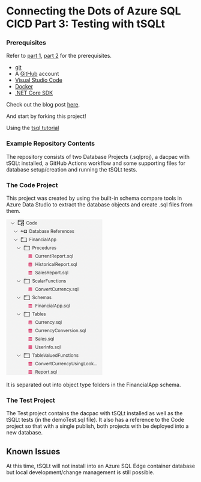 # Connecting the Dots of Azure SQL CICD Part 3: Testing with tSQLt


### Prerequisites

Refer to [part 1](https://devblogs.microsoft.com/azure-sql/connecting-the-dots-of-azure-sql-cicd-part-1-getting-started/), [part 2](https://devblogs.microsoft.com/azure-sql/azure-sql-database-change-management/) for the prerequisites.

* [git](https://learn.microsoft.com/en-us/devops/develop/git/install-and-set-up-git)
* A [GitHub](https://github.com/) account
* [Visual Studio Code](https://code.visualstudio.com/Download)
* [Docker](https://docs.docker.com/engine/install/)
* [.NET Core SDK](https://dotnet.microsoft.com/en-us/download/dotnet/3.1)


Check out the blog post [here](https://devblogs.microsoft.com/azure-sql/connecting-the-dots-of-azure-sql-cicd-part-3-testing-with-tsqlt/).

And start by forking this project!

Using the [tsql tutorial](https://tsqlt.org/user-guide/tsqlt-tutorial/)


### Example Repository Contents

The repository consists of two Database Projects (.sqlproj), a dacpac with tSQLt installed, a GitHub Actions workflow and some supporting files for database setup/creation and running the tSQLt tests.

### The Code Project

This project was created by using the built-in schema compare tools in Azure Data Studio to extract the database objects and create .sql files from them.

![The Code Project](./images/codeProject.png)

It is separated out into object type folders in the FinancialApp schema.

### The Test Project

The Test project contains the dacpac with tSQLt installed as well as the tSQLt tests (in the demoTest.sql file). It also has a reference to the Code project so that with a single publish, both projects with be deployed into a new database.


## Known Issues

At this time, tSQLt will not install into an Azure SQL Edge container database but local development/change management is still possible.
